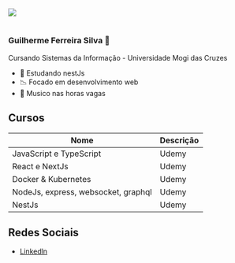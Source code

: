 #

![](https://user-images.githubusercontent.com/70382532/138322189-2db8df52-9dcb-40a0-88a8-c365466bd33d.gif)

#

### Guilherme Ferreira Silva 👋
Cursando Sistemas da Informação - Universidade Mogi das Cruzes 

- 🚀 Estudando nestJs
- 📉 Focado em desenvolvimento web
- 🎸 Musico nas horas vagas

## Cursos
Nome|Descrição
---|---
JavaScript e TypeScript | Udemy
React e NextJs | Udemy
Docker & Kubernetes | Udemy
NodeJs, express, websocket, graphql | Udemy
NestJs | Udemy

## Redes Sociais
* [Linkedln](https://linkedin.com/in/guilherme-ferreira-004449252)
